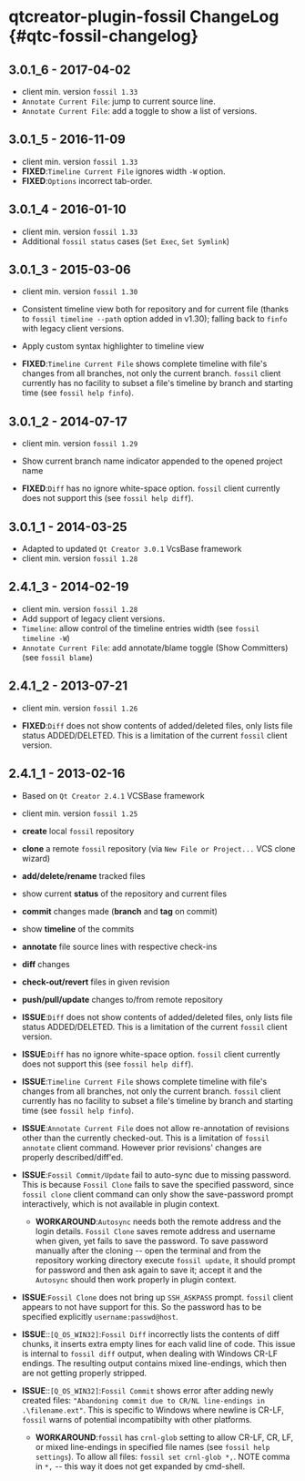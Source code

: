 qtcreator-plugin-fossil ChangeLog  {#qtc-fossil-changelog}
=================================

## 3.0.1_6 - 2017-04-02

- client min. version `fossil 1.33`
- `Annotate Current File`: jump to current source line.
- `Annotate Current File`: add a toggle to show a list of versions.


## 3.0.1_5 - 2016-11-09

- client min. version `fossil 1.33`
- __FIXED__:`Timeline Current File` ignores width `-W` option.
- __FIXED__:`Options` incorrect tab-order.


## 3.0.1_4 - 2016-01-10

- client min. version `fossil 1.33`
- Additional `fossil status` cases (`Set Exec`, `Set Symlink`)


## 3.0.1_3 - 2015-03-06

- client min. version `fossil 1.30`
- Consistent timeline view both for repository and for current file (thanks to
  `fossil timeline --path` option added in v1.30); falling back to `finfo`
  with legacy client versions.
- Apply custom syntax highlighter to timeline view

- __FIXED__:`Timeline Current File` shows complete timeline with file's changes
  from all branches, not only the current branch. `fossil` client currently has
  no facility to subset a file's timeline by branch and starting time
  (see `fossil help finfo`).


## 3.0.1_2 - 2014-07-17

- client min. version `fossil 1.29`
- Show current branch name indicator appended to the opened project name

- __FIXED__:`Diff` has no ignore white-space option. `fossil` client currently
  does not support this (see `fossil help diff`).


## 3.0.1_1 - 2014-03-25

- Adapted to updated `Qt Creator 3.0.1` VcsBase framework
- client min. version `fossil 1.28`


## 2.4.1_3 - 2014-02-19

- client min. version `fossil 1.28`
- Add support of legacy client versions.
- `Timeline`: allow control of the timeline entries width (see `fossil timeline -W`)
- `Annotate Current File`: add annotate/blame toggle (Show Committers)
  (see `fossil blame`)


## 2.4.1_2 - 2013-07-21

- client min. version `fossil 1.26`

- __FIXED__:`Diff` does not show contents of added/deleted files, only lists
  file status ADDED/DELETED. This is a limitation of the current `fossil` client
  version.


## 2.4.1_1 - 2013-02-16

- Based on `Qt Creator 2.4.1` VCSBase framework
- client min. version `fossil 1.25`
- __create__ local `fossil` repository
- __clone__ a remote `fossil` repository (via `New File or Project...`
  VCS clone wizard)
- __add/delete/rename__ tracked files
- show current __status__ of the repository and current files
- __commit__ changes made (__branch__ and __tag__ on commit)
- show __timeline__ of the commits
- __annotate__ file source lines with respective check-ins
- __diff__ changes
- __check-out/revert__ files in given revision
- __push/pull/update__ changes to/from remote repository

- __ISSUE__:`Diff` does not show contents of added/deleted files, only lists
  file status ADDED/DELETED. This is a limitation of the current `fossil` client
  version.
- __ISSUE__:`Diff` has no ignore white-space option. `fossil` client currently
  does not support this (see `fossil help diff`).
- __ISSUE__:`Timeline Current File` shows complete timeline with file's changes
  from all branches, not only the current branch. `fossil` client currently has
  no facility to subset a file's timeline by branch and starting time
  (see `fossil help finfo`).
- __ISSUE__:`Annotate Current File` does not allow re-annotation of revisions
  other than the currently checked-out. This is a limitation of
  `fossil annotate` client command. However prior revisions' changes are
  properly described/diff'ed.
- __ISSUE__:`Fossil Commit/Update` fail to auto-sync due to missing password.
  This is because `Fossil Clone` fails to save the specified password, since
  `fossil clone` client command can only show the save-password prompt
  interactively, which is not available in plugin context.
  - __WORKAROUND__:`Autosync` needs both the remote address and the login details.
    `Fossil Clone` saves remote address and username when given, yet fails to save
    the password. To save password manually after the cloning -- open the terminal
    and from the repository working directory execute `fossil update`, it should
    prompt for password and then ask again to save it; accept it and the `Autosync`
    should then work properly in plugin context.
- __ISSUE__:`Fossil Clone` does not bring up `SSH_ASKPASS` prompt. `fossil`
  client appears to not have support for this. So the password has to be
  specified explicitly `username:passwd@host`.
- __ISSUE__::`[Q_OS_WIN32]`:`Fossil Diff` incorrectly lists the contents of diff
  chunks, it inserts extra empty lines for each valid line of code. This issue is
  internal to `fossil diff` output, when dealing with Windows CR-LF endings. The
  resulting output contains mixed line-endings, which then are not getting
  properly stripped.
- __ISSUE__::`[Q_OS_WIN32]`:`Fossil Commit` shows error after adding newly created
  files: `"Abandoning commit due to CR/NL line-endings in .\filename.ext"`. This is
  specific to Windows where newline is CR-LF, `fossil` warns of potential
  incompatibilty with other platforms.
  - __WORKAROUND__:`fossil` has `crnl-glob` setting to allow CR-LF, CR, LF, or
    mixed line-endings in specified file names (see `fossil help settings`).
    To allow all files: `fossil set crnl-glob *,`. NOTE comma in `*,` -- this way
    it does not get expanded by cmd-shell.
